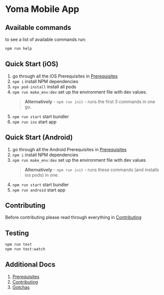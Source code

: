 # Yoma Mobile App

## Available commands

to see a list of available commands run:

```bash
npm run help
```

## Quick Start (iOS)

1. go through all the iOS Prerequisites in [Prerequisites](docs/prerequisites.md)
1. ``npm i`` install NPM dependencies
1. ``npx pod-install`` install all pods
1. ``npm run make_env:dev`` set up the environment file with dev values.
    > **Alternatively** - ``npm run init`` - runs the first 3 commands in one go.
1. ``npm run start`` start bundler
1. ``npm run ios`` start app

## Quick Start (Android)

1. go through all the Android Prerequisites in [Prerequisites](docs/prerequisites.md)
1. ``npm i`` install NPM dependencies
1. ``npm run make_env:dev`` set up the environment file with dev values
    > **Alternatively** - ``npm run init`` - runs these commands (and installs ios pods) in one.
1. ``npm run start`` start bundler
1. ``npm run android`` start app

## Contributing

Before contributing please read through everything in [Contributing](./CONTRIBUTING.md)

## Testing

```bash
npm run test
npm run test:watch
```

## Additional Docs

1. [Prerequisites](docs/prerequisites.md)
1. [Contributing](./CONTRIBUTING.md)
1. [Gotchas](docs/gotchas.md)
